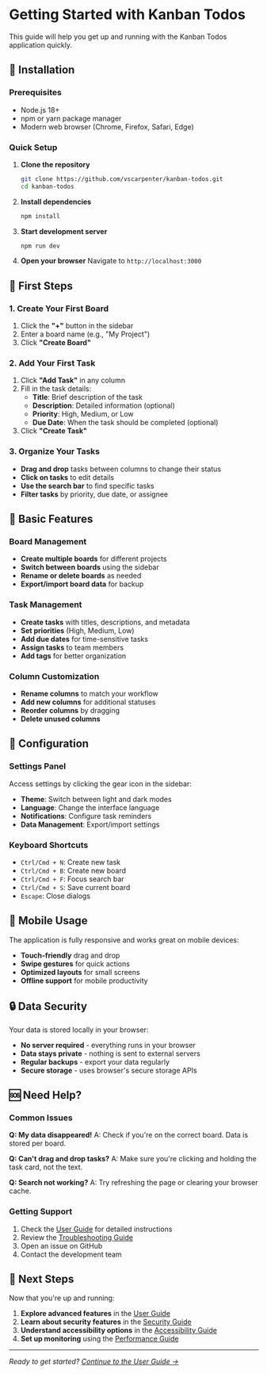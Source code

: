 # Getting Started with Kanban Todos

This guide will help you get up and running with the Kanban Todos application quickly.

## 🚀 Installation

### Prerequisites

- Node.js 18+ 
- npm or yarn package manager
- Modern web browser (Chrome, Firefox, Safari, Edge)

### Quick Setup

1. **Clone the repository**
   ```bash
   git clone https://github.com/vscarpenter/kanban-todos.git
   cd kanban-todos
   ```

2. **Install dependencies**
   ```bash
   npm install
   ```

3. **Start development server**
   ```bash
   npm run dev
   ```

4. **Open your browser**
   Navigate to `http://localhost:3000`

## 🎯 First Steps

### 1. Create Your First Board

1. Click the **"+"** button in the sidebar
2. Enter a board name (e.g., "My Project")
3. Click **"Create Board"**

### 2. Add Your First Task

1. Click **"Add Task"** in any column
2. Fill in the task details:
   - **Title**: Brief description of the task
   - **Description**: Detailed information (optional)
   - **Priority**: High, Medium, or Low
   - **Due Date**: When the task should be completed (optional)
3. Click **"Create Task"**

### 3. Organize Your Tasks

- **Drag and drop** tasks between columns to change their status
- **Click on tasks** to edit details
- **Use the search bar** to find specific tasks
- **Filter tasks** by priority, due date, or assignee

## 🎨 Basic Features

### Board Management
- **Create multiple boards** for different projects
- **Switch between boards** using the sidebar
- **Rename or delete boards** as needed
- **Export/import board data** for backup

### Task Management
- **Create tasks** with titles, descriptions, and metadata
- **Set priorities** (High, Medium, Low)
- **Add due dates** for time-sensitive tasks
- **Assign tasks** to team members
- **Add tags** for better organization

### Column Customization
- **Rename columns** to match your workflow
- **Add new columns** for additional statuses
- **Reorder columns** by dragging
- **Delete unused columns**

## 🔧 Configuration

### Settings Panel

Access settings by clicking the gear icon in the sidebar:

- **Theme**: Switch between light and dark modes
- **Language**: Change the interface language
- **Notifications**: Configure task reminders
- **Data Management**: Export/import settings

### Keyboard Shortcuts

- `Ctrl/Cmd + N`: Create new task
- `Ctrl/Cmd + B`: Create new board
- `Ctrl/Cmd + F`: Focus search bar
- `Ctrl/Cmd + S`: Save current board
- `Escape`: Close dialogs

## 📱 Mobile Usage

The application is fully responsive and works great on mobile devices:

- **Touch-friendly** drag and drop
- **Swipe gestures** for quick actions
- **Optimized layouts** for small screens
- **Offline support** for mobile productivity

## 🔒 Data Security

Your data is stored locally in your browser:

- **No server required** - everything runs in your browser
- **Data stays private** - nothing is sent to external servers
- **Regular backups** - export your data regularly
- **Secure storage** - uses browser's secure storage APIs

## 🆘 Need Help?

### Common Issues

**Q: My data disappeared!**
A: Check if you're on the correct board. Data is stored per board.

**Q: Can't drag and drop tasks?**
A: Make sure you're clicking and holding the task card, not the text.

**Q: Search not working?**
A: Try refreshing the page or clearing your browser cache.

### Getting Support

1. Check the [User Guide](./user-guide.md) for detailed instructions
2. Review the [Troubleshooting Guide](./troubleshooting.md)
3. Open an issue on GitHub
4. Contact the development team

## 🎉 Next Steps

Now that you're up and running:

1. **Explore advanced features** in the [User Guide](./user-guide.md)
2. **Learn about security features** in the [Security Guide](./security-guide.md)
3. **Understand accessibility options** in the [Accessibility Guide](./accessibility-guide.md)
4. **Set up monitoring** using the [Performance Guide](./performance-guide.md)

---

*Ready to get started? [Continue to the User Guide →](./user-guide.md)*
